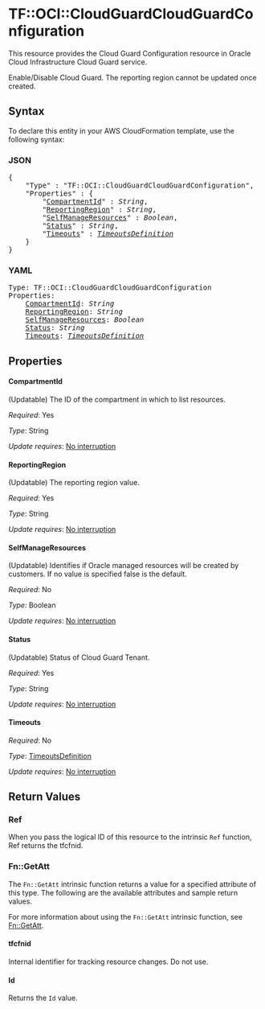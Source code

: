 # TF::OCI::CloudGuardCloudGuardConfiguration

This resource provides the Cloud Guard Configuration resource in Oracle Cloud Infrastructure Cloud Guard service.

Enable/Disable Cloud Guard. The reporting region cannot be updated once created.

## Syntax

To declare this entity in your AWS CloudFormation template, use the following syntax:

### JSON

<pre>
{
    "Type" : "TF::OCI::CloudGuardCloudGuardConfiguration",
    "Properties" : {
        "<a href="#compartmentid" title="CompartmentId">CompartmentId</a>" : <i>String</i>,
        "<a href="#reportingregion" title="ReportingRegion">ReportingRegion</a>" : <i>String</i>,
        "<a href="#selfmanageresources" title="SelfManageResources">SelfManageResources</a>" : <i>Boolean</i>,
        "<a href="#status" title="Status">Status</a>" : <i>String</i>,
        "<a href="#timeouts" title="Timeouts">Timeouts</a>" : <i><a href="timeoutsdefinition.md">TimeoutsDefinition</a></i>
    }
}
</pre>

### YAML

<pre>
Type: TF::OCI::CloudGuardCloudGuardConfiguration
Properties:
    <a href="#compartmentid" title="CompartmentId">CompartmentId</a>: <i>String</i>
    <a href="#reportingregion" title="ReportingRegion">ReportingRegion</a>: <i>String</i>
    <a href="#selfmanageresources" title="SelfManageResources">SelfManageResources</a>: <i>Boolean</i>
    <a href="#status" title="Status">Status</a>: <i>String</i>
    <a href="#timeouts" title="Timeouts">Timeouts</a>: <i><a href="timeoutsdefinition.md">TimeoutsDefinition</a></i>
</pre>

## Properties

#### CompartmentId

(Updatable) The ID of the compartment in which to list resources.

_Required_: Yes

_Type_: String

_Update requires_: [No interruption](https://docs.aws.amazon.com/AWSCloudFormation/latest/UserGuide/using-cfn-updating-stacks-update-behaviors.html#update-no-interrupt)

#### ReportingRegion

(Updatable) The reporting region value.

_Required_: Yes

_Type_: String

_Update requires_: [No interruption](https://docs.aws.amazon.com/AWSCloudFormation/latest/UserGuide/using-cfn-updating-stacks-update-behaviors.html#update-no-interrupt)

#### SelfManageResources

(Updatable) Identifies if Oracle managed resources will be created by customers. If no value is specified false is the default.

_Required_: No

_Type_: Boolean

_Update requires_: [No interruption](https://docs.aws.amazon.com/AWSCloudFormation/latest/UserGuide/using-cfn-updating-stacks-update-behaviors.html#update-no-interrupt)

#### Status

(Updatable) Status of Cloud Guard Tenant.

_Required_: Yes

_Type_: String

_Update requires_: [No interruption](https://docs.aws.amazon.com/AWSCloudFormation/latest/UserGuide/using-cfn-updating-stacks-update-behaviors.html#update-no-interrupt)

#### Timeouts

_Required_: No

_Type_: <a href="timeoutsdefinition.md">TimeoutsDefinition</a>

_Update requires_: [No interruption](https://docs.aws.amazon.com/AWSCloudFormation/latest/UserGuide/using-cfn-updating-stacks-update-behaviors.html#update-no-interrupt)

## Return Values

### Ref

When you pass the logical ID of this resource to the intrinsic `Ref` function, Ref returns the tfcfnid.

### Fn::GetAtt

The `Fn::GetAtt` intrinsic function returns a value for a specified attribute of this type. The following are the available attributes and sample return values.

For more information about using the `Fn::GetAtt` intrinsic function, see [Fn::GetAtt](https://docs.aws.amazon.com/AWSCloudFormation/latest/UserGuide/intrinsic-function-reference-getatt.html).

#### tfcfnid

Internal identifier for tracking resource changes. Do not use.

#### Id

Returns the <code>Id</code> value.

